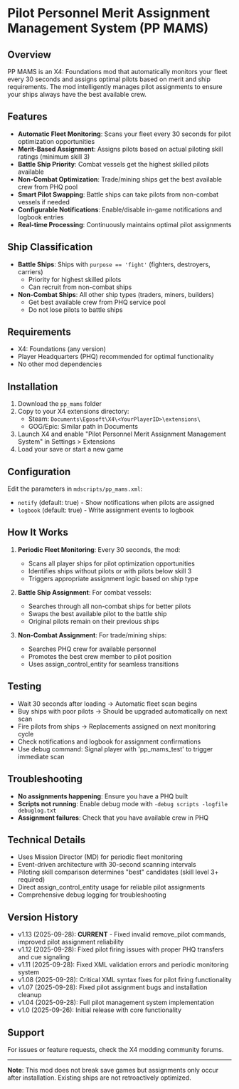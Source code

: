 # Pilot Personnel Merit Assignment Management System (PP MAMS)

## Overview
PP MAMS is an X4: Foundations mod that automatically monitors your fleet every 30 seconds and assigns optimal pilots based on merit and ship requirements. The mod intelligently manages pilot assignments to ensure your ships always have the best available crew.

## Features
- **Automatic Fleet Monitoring**: Scans your fleet every 30 seconds for pilot optimization opportunities
- **Merit-Based Assignment**: Assigns pilots based on actual piloting skill ratings (minimum skill 3)
- **Battle Ship Priority**: Combat vessels get the highest skilled pilots available
- **Non-Combat Optimization**: Trade/mining ships get the best available crew from PHQ pool
- **Smart Pilot Swapping**: Battle ships can take pilots from non-combat vessels if needed
- **Configurable Notifications**: Enable/disable in-game notifications and logbook entries
- **Real-time Processing**: Continuously maintains optimal pilot assignments

## Ship Classification
- **Battle Ships**: Ships with `purpose == 'fight'` (fighters, destroyers, carriers)
  - Priority for highest skilled pilots
  - Can recruit from non-combat ships
- **Non-Combat Ships**: All other ship types (traders, miners, builders)
  - Get best available crew from PHQ service pool
  - Do not lose pilots to battle ships

## Requirements
- X4: Foundations (any version)
- Player Headquarters (PHQ) recommended for optimal functionality
- No other mod dependencies

## Installation
1. Download the `pp_mams` folder
2. Copy to your X4 extensions directory:
   - Steam: `Documents\Egosoft\X4\<YourPlayerID>\extensions\`
   - GOG/Epic: Similar path in Documents
3. Launch X4 and enable "Pilot Personnel Merit Assignment Management System" in Settings > Extensions
4. Load your save or start a new game

## Configuration
Edit the parameters in `mdscripts/pp_mams.xml`:
- `notify` (default: true) - Show notifications when pilots are assigned
- `logbook` (default: true) - Write assignment events to logbook

## How It Works
1. **Periodic Fleet Monitoring**: Every 30 seconds, the mod:
   - Scans all player ships for pilot optimization opportunities
   - Identifies ships without pilots or with pilots below skill 3
   - Triggers appropriate assignment logic based on ship type

2. **Battle Ship Assignment**: For combat vessels:
   - Searches through all non-combat ships for better pilots
   - Swaps the best available pilot to the battle ship
   - Original pilots remain on their previous ships

3. **Non-Combat Assignment**: For trade/mining ships:
   - Searches PHQ crew for available personnel
   - Promotes the best crew member to pilot position
   - Uses assign_control_entity for seamless transitions

## Testing
- Wait 30 seconds after loading → Automatic fleet scan begins
- Buy ships with poor pilots → Should be upgraded automatically on next scan
- Fire pilots from ships → Replacements assigned on next monitoring cycle
- Check notifications and logbook for assignment confirmations
- Use debug command: Signal player with 'pp_mams_test' to trigger immediate scan

## Troubleshooting
- **No assignments happening**: Ensure you have a PHQ built
- **Scripts not running**: Enable debug mode with `-debug scripts -logfile debuglog.txt`
- **Assignment failures**: Check that you have available crew in PHQ

## Technical Details
- Uses Mission Director (MD) for periodic fleet monitoring
- Event-driven architecture with 30-second scanning intervals
- Piloting skill comparison determines "best" candidates (skill level 3+ required)
- Direct assign_control_entity usage for reliable pilot assignments
- Comprehensive debug logging for troubleshooting

## Version History
- v1.13 (2025-09-28): **CURRENT** - Fixed invalid remove_pilot commands, improved pilot assignment reliability
- v1.12 (2025-09-28): Fixed pilot firing issues with proper PHQ transfers and cue signaling
- v1.11 (2025-09-28): Fixed XML validation errors and periodic monitoring system
- v1.08 (2025-09-28): Critical XML syntax fixes for pilot firing functionality
- v1.07 (2025-09-28): Fixed pilot assignment bugs and installation cleanup
- v1.04 (2025-09-28): Full pilot management system implementation
- v1.0 (2025-09-26): Initial release with core functionality

## Support
For issues or feature requests, check the X4 modding community forums.

---
**Note**: This mod does not break save games but assignments only occur after installation. Existing ships are not retroactively optimized.